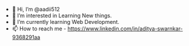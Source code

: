 - 👋 Hi, I’m @aadii512
- 👀 I’m interested in Learning New things.
- 🌱 I’m currently learning Web Development.
- 📫 How to reach me - https://www.linkedin.com/in/aditya-swarnkar-9368291aa


<!---t
aadii512/aadii512 is a ✨ special ✨ repository because its `README.md` (this file) appears on your GitHub profile.
You can click the Preview link to take a look at your changes.
--->
